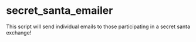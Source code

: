 # secret_santa_emailer
This script will send individual emails to those participating in a secret santa exchange!
